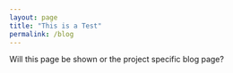 ```yaml
---
layout: page
title: "This is a Test"
permalink: /blog
---
```


Will this page be shown or the project specific blog page?

